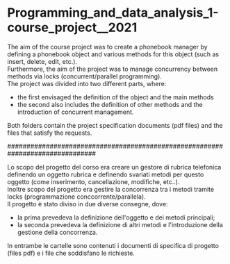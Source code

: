 # Programming_and_data_analysis_1-course_project__2021

The aim of the course project was to create a phonebook manager by defining a phonebook object and various methods for this object (such as insert, delete, edit, etc.).  
Furthermore, the aim of the project was to manage concurrency between methods via locks (concurrent/parallel programming).  
The project was divided into two different parts, where:
- the first envisaged the definition of the object and the main methods
- the second also includes the definition of other methods and the introduction of concurrent management.
  
Both folders contain the project specification documents (pdf files) and the files that satisfy the requests.

###############################################################################

Lo scopo del progetto del corso era creare un gestore di rubrica telefonica definendo un oggetto rubrica e definendo svariati metodi per questo oggetto (come inserimento, cancellazione, modifiche, etc..).   
Inoltre scopo del progetto era gestire la concorrenza tra i metodi tramite locks (programmazione conccorrente/parallela).  
Il progetto è stato diviso in due diverse consegne, dove:
- la prima prevedeva la definizione dell'oggetto e dei metodi principali;
- la seconda prevedeva la definizione di altri metodi e l'introduzione della gestione della concorrenza.
  
In entrambe le cartelle sono contenuti i documenti di specifica di progetto (files pdf) e i file che soddisfano le richieste.
